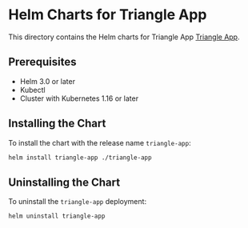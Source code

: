 # Helm Charts for Triangle App

This directory contains the Helm charts for Triangle App [Triangle App](/app/Readme.md).

## Prerequisites

- Helm 3.0 or later
- Kubectl
- Cluster with Kubernetes 1.16 or later

## Installing the Chart

To install the chart with the release name `triangle-app`:

```bash
helm install triangle-app ./triangle-app
```

## Uninstalling the Chart

To uninstall the `triangle-app` deployment:

```bash
helm uninstall triangle-app
```
